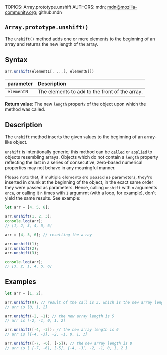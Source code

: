 TOPICS: Array.prototype.unshift
AUTHORS: mdn; mdn@mozilla-community.org; github:mdn

## `Array.prototype.unshift()`

The `unshift()` method adds one or more elements to the beginning of an array and returns the new
length of the array.

## Syntax

```javascript
arr.unshift(element1[, ...[, elementN]])
```

| parameter | Description |
| :-- | :-- |
| `elementN` | The elements to add to the front of the array. |

**Return value**: The new `length` property of the object upon which the method was called.

## Description

The `unshift` method inserts the given values to the beginning of an array-like object.

`unshift` is intentionally generic; this method can be [`called`](/en//webfrontend/Function.prototype.call)
or [`applied`](/en/webfrontend/Function.prototype.apply) to objects resembling arrays. Objects which
do not contain a `length` property reflecting the last in a series of consecutive, zero-based
numerical properties may not behave in any meaningful manner.

Please note that, if multiple elements are passed as parameters, they're inserted in chunk at the
beginning of the object, in the exact same order they were passed as parameters. Hence, calling
`unshift` with `n` arguments `once`, or calling it `n` times with `1` argument (with a loop, for example),
don't yield the same results. See example:

```javascript
let arr = [4, 5, 6];

arr.unshift(1, 2, 3);
console.log(arr);
// [1, 2, 3, 4, 5, 6]

arr = [4, 5, 6]; // resetting the array

arr.unshift(1);
arr.unshift(2);
arr.unshift(3);

console.log(arr);
// [3, 2, 1, 4, 5, 6]
```

## Examples

```javascript
let arr = [1, 2];

arr.unshift(0); // result of the call is 3, which is the new array length
// arr is [0, 1, 2]

arr.unshift(-2, -1); // the new array length is 5
// arr is [-2, -1, 0, 1, 2]

arr.unshift([-4, -3]); // the new array length is 6
// arr is [[-4, -3], -2, -1, 0, 1, 2]

arr.unshift([-7, -6], [-5]); // the new array length is 8
// arr is [ [-7, -6], [-5], [-4, -3], -2, -1, 0, 1, 2 ]
```
